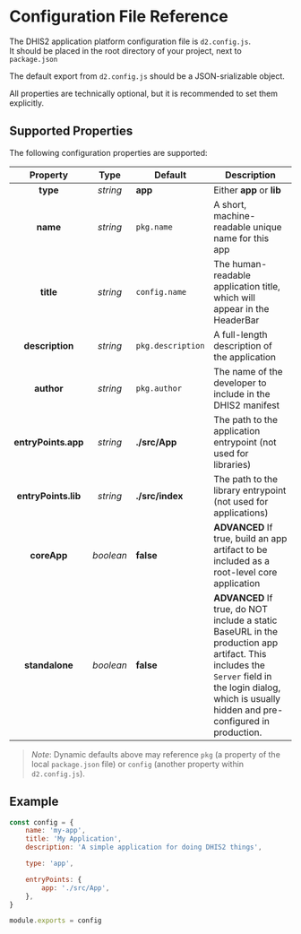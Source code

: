 # Configuration File Reference

The DHIS2 application platform configuration file is `d2.config.js`.<br/>
It should be placed in the root directory of your project, next to `package.json`

The default export from `d2.config.js` should be a JSON-srializable object.

All properties are technically optional, but it is recommended to set them explicitly.

## Supported Properties

The following configuration properties are supported:

|       Property        |   Type    | Default           | Description                                                                                                                                                                                           |
| :-------------------: | :-------: | ----------------- | ----------------------------------------------------------------------------------------------------------------------------------------------------------------------------------------------------- |
|       **type**        | _string_  | **app**           | Either **app** or **lib**                                                                                                                                                                             |
|       **name**        | _string_  | `pkg.name`        | A short, machine-readable unique name for this app                                                                                                                                                    |
|       **title**       | _string_  | `config.name`     | The human-readable application title, which will appear in the HeaderBar                                                                                                                              |
|    **description**    | _string_  | `pkg.description` | A full-length description of the application                                                                                                                                                          |
|      **author**       | _string_  | `pkg.author`      | The name of the developer to include in the DHIS2 manifest                                                                                                                                            |
|  **entryPoints.app**  | _string_  | **./src/App**     | The path to the application entrypoint (not used for libraries)                                                                                                                                       |
| **entryPoints.lib** | _string_  | **./src/index**   | The path to the library entrypoint (not used for applications)                                                                                                                                        |
|      **coreApp**      | _boolean_ | **false**         | **ADVANCED** If true, build an app artifact to be included as a root-level core application                                                                                                           |
|    **standalone**     | _boolean_ | **false**         | **ADVANCED** If true, do NOT include a static BaseURL in the production app artifact. This includes the `Server` field in the login dialog, which is usually hidden and pre-configured in production. |

> _Note_: Dynamic defaults above may reference `pkg` (a property of the local `package.json` file) or `config` (another property within `d2.config.js`).

## Example

```js
const config = {
    name: 'my-app',
    title: 'My Application',
    description: 'A simple application for doing DHIS2 things',

    type: 'app',

    entryPoints: {
        app: './src/App',
    },
}

module.exports = config
```
